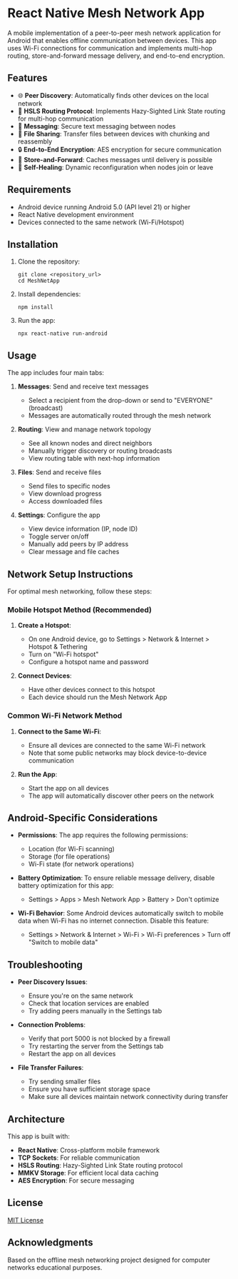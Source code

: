 # React Native Mesh Network App

A mobile implementation of a peer-to-peer mesh network application for Android that enables offline communication between devices. This app uses Wi-Fi connections for communication and implements multi-hop routing, store-and-forward message delivery, and end-to-end encryption.

## Features

- 🌐 **Peer Discovery**: Automatically finds other devices on the local network
- 🔄 **HSLS Routing Protocol**: Implements Hazy-Sighted Link State routing for multi-hop communication
- 💬 **Messaging**: Secure text messaging between nodes
- 📁 **File Sharing**: Transfer files between devices with chunking and reassembly
- 🔒 **End-to-End Encryption**: AES encryption for secure communication
- 🔄 **Store-and-Forward**: Caches messages until delivery is possible
- 🔁 **Self-Healing**: Dynamic reconfiguration when nodes join or leave

## Requirements

- Android device running Android 5.0 (API level 21) or higher
- React Native development environment
- Devices connected to the same network (Wi-Fi/Hotspot)

## Installation

1. Clone the repository:
   ```
   git clone <repository_url>
   cd MeshNetApp
   ```

2. Install dependencies:
   ```
   npm install
   ```

3. Run the app:
   ```
   npx react-native run-android
   ```

## Usage

The app includes four main tabs:

1. **Messages**: Send and receive text messages
   - Select a recipient from the drop-down or send to "EVERYONE" (broadcast)
   - Messages are automatically routed through the mesh network

2. **Routing**: View and manage network topology
   - See all known nodes and direct neighbors
   - Manually trigger discovery or routing broadcasts
   - View routing table with next-hop information

3. **Files**: Send and receive files
   - Send files to specific nodes
   - View download progress
   - Access downloaded files

4. **Settings**: Configure the app
   - View device information (IP, node ID)
   - Toggle server on/off
   - Manually add peers by IP address
   - Clear message and file caches

## Network Setup Instructions

For optimal mesh networking, follow these steps:

### Mobile Hotspot Method (Recommended)

1. **Create a Hotspot**:
   - On one Android device, go to Settings > Network & Internet > Hotspot & Tethering
   - Turn on "Wi-Fi hotspot"
   - Configure a hotspot name and password

2. **Connect Devices**:
   - Have other devices connect to this hotspot
   - Each device should run the Mesh Network App

### Common Wi-Fi Network Method

1. **Connect to the Same Wi-Fi**:
   - Ensure all devices are connected to the same Wi-Fi network
   - Note that some public networks may block device-to-device communication

2. **Run the App**:
   - Start the app on all devices
   - The app will automatically discover other peers on the network

## Android-Specific Considerations

- **Permissions**: The app requires the following permissions:
  - Location (for Wi-Fi scanning)
  - Storage (for file operations)
  - Wi-Fi state (for network operations)

- **Battery Optimization**: To ensure reliable message delivery, disable battery optimization for this app:
  - Settings > Apps > Mesh Network App > Battery > Don't optimize

- **Wi-Fi Behavior**: Some Android devices automatically switch to mobile data when Wi-Fi has no internet connection. Disable this feature:
  - Settings > Network & Internet > Wi-Fi > Wi-Fi preferences > Turn off "Switch to mobile data"

## Troubleshooting

- **Peer Discovery Issues**:
  - Ensure you're on the same network
  - Check that location services are enabled
  - Try adding peers manually in the Settings tab

- **Connection Problems**:
  - Verify that port 5000 is not blocked by a firewall
  - Try restarting the server from the Settings tab
  - Restart the app on all devices

- **File Transfer Failures**:
  - Try sending smaller files
  - Ensure you have sufficient storage space
  - Make sure all devices maintain network connectivity during transfer

## Architecture

This app is built with:

- **React Native**: Cross-platform mobile framework
- **TCP Sockets**: For reliable communication
- **HSLS Routing**: Hazy-Sighted Link State routing protocol
- **MMKV Storage**: For efficient local data caching
- **AES Encryption**: For secure messaging

## License

[MIT License](LICENSE)

## Acknowledgments

Based on the offline mesh networking project designed for computer networks educational purposes.
